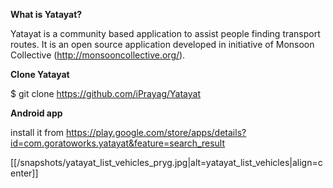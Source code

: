 <b>What is Yatayat?</b>

Yatayat is a community based application to assist people finding transport routes. It is an open source application developed in initiative of Monsoon Collective (http://monsooncollective.org/).

<b>Clone Yatayat</b>

$ git clone https://github.com/iPrayag/Yatayat

<b>Android app</b>

install it from https://play.google.com/store/apps/details?id=com.goratoworks.yatayat&feature=search_result

[[/snapshots/yatayat_list_vehicles_pryg.jpg|alt=yatayat_list_vehicles|align=center]]

